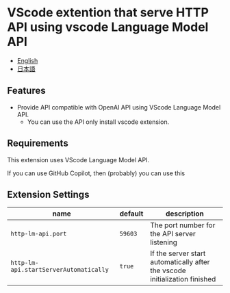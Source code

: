 # VScode extention that serve HTTP API using vscode Language Model API

 - [English](https://github.com/flat35hd99/vscode-http-lm-api/blob/main/README.md)
 - [日本語](https://github.com/flat35hd99/vscode-http-lm-api/blob/main/README_ja.md)

## Features

 - Provide API compatible with OpenAI API using VScode Language Model API.
   - You can use the API only install vscode extension.

<!-- Describe specific features of your extension including screenshots of your extension in action. Image paths are relative to this README file.

For example if there is an image subfolder under your extension project workspace:

\!\[feature X\]\(images/feature-x.png\)

> Tip: Many popular extensions utilize animations. This is an excellent way to show off your extension! We recommend short, focused animations that are easy to follow. -->

## Requirements

This extension uses VScode Language Model API.

If you can use GitHub Copilot, then (probably) you can use this 

## Extension Settings

| name                                 | default | description                                                              |
|-|-|-|
|`http-lm-api.port`                    |`59603`  |The port number for the API server listening                              |
|`http-lm-api.startServerAutomatically`|`true`   |If the server start automatically after the vscode initialization finished|

<!-- Include if your extension adds any VS Code settings through the `contributes.configuration` extension point.

For example:

This extension contributes the following settings:

* `myExtension.enable`: Enable/disable this extension.
* `myExtension.thing`: Set to `blah` to do something. -->
